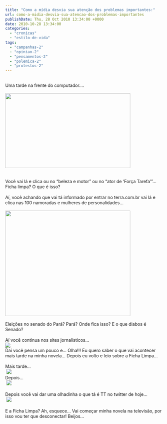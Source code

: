 ```yaml
---
title: "Como a mídia desvia sua atenção dos problemas importantes:"
url: como-a-midia-desvia-sua-atencao-dos-problemas-importantes
publishDate: Thu, 28 Oct 2010 13:34:00 +0000
date: 2010-10-28 13:34:00
categories: 
  - "cronicas"
  - "estilo-de-vida"
tags: 
  - "campanhas-2"
  - "opiniao-2"
  - "pensamentos-2"
  - "polemica-2"
  - "protestos-2"
---
```

<div><div><br></div><div><span>Uma tarde na frente do computador....</span></div><div><span><br></span></div><div><a href="http://1.bp.blogspot.com/_BzqI_RDZ6O4/TMl7E5V9ljI/AAAAAAAACM8/hb7zNKhAlhk/s1600/1.JPG" imageanchor="1"><img border="0" height="238" src="http://1.bp.blogspot.com/_BzqI_RDZ6O4/TMl7E5V9ljI/AAAAAAAACM8/hb7zNKhAlhk/s400/1.JPG" width="400"></a></div></div><div><br></div><div><div><br></div></div><div><div><span><span>Você vai lá e clica ou no “beleza e motor” ou no “ator de ‘Força Tarefa’”... Ficha limpa? O que é isso?</span></span></div></div><div><div><span><span><br></span></span></div></div><div><div><span><span>Aí, você achando que vai tá informado por entrar no terra.com.br vai lá e clica nas 100 namoradas e mulheres de personalidades... </span></span></div></div><div><div><span><span><br></span></span></div></div><div><div><span><span><span><a href="http://3.bp.blogspot.com/_BzqI_RDZ6O4/TMl7FQdcc7I/AAAAAAAACNA/KXb9rakDF0M/s1600/2.JPG" imageanchor="1"><img border="0" height="336" src="http://3.bp.blogspot.com/_BzqI_RDZ6O4/TMl7FQdcc7I/AAAAAAAACNA/KXb9rakDF0M/s400/2.JPG" width="400"></a></span></span></span></div></div><div><div><span><span><br></span></span></div></div><div><div><span><span>Eleições no senado do Pará? Pará? Onde fica isso? E o que diabos é Senado?</span></span></div></div><div><div><br></div></div><div><div><span><span>Aí você continua nos sites jornalísticos...</span></span></div></div><div><div><span><span><span><a href="http://4.bp.blogspot.com/_BzqI_RDZ6O4/TMl7FxYVLKI/AAAAAAAACNE/9hnL_6cQvGM/s1600/3.JPG" imageanchor="1"><img border="0" src="http://4.bp.blogspot.com/_BzqI_RDZ6O4/TMl7FxYVLKI/AAAAAAAACNE/9hnL_6cQvGM/s1600/3.JPG"></a></span></span></span></div></div><div><div><span><span>Daí você pensa um pouco e... Olha!!! Eu quero saber o que vai acontecer mais tarde na minha novela... Depois eu volto e leio sobre a Ficha Limpa...</span></span></div></div><div><div><br></div></div><div><div><span><span>Mais tarde...</span></span></div></div><div><div><span><span> </span></span><a href="http://2.bp.blogspot.com/_BzqI_RDZ6O4/TMl7GCl0HxI/AAAAAAAACNI/KRNm5ndNYC4/s1600/4.JPG" imageanchor="1"><img border="0" src="http://2.bp.blogspot.com/_BzqI_RDZ6O4/TMl7GCl0HxI/AAAAAAAACNI/KRNm5ndNYC4/s1600/4.JPG"></a></div></div><div><div><span><span>Depois...</span></span></div></div><div><div><span><span> </span></span><a href="http://2.bp.blogspot.com/_BzqI_RDZ6O4/TMl7GvJywHI/AAAAAAAACNM/KsHivrCOSvo/s1600/5.JPG" imageanchor="1"><img border="0" src="http://2.bp.blogspot.com/_BzqI_RDZ6O4/TMl7GvJywHI/AAAAAAAACNM/KsHivrCOSvo/s1600/5.JPG"></a></div></div><div><div><br></div></div><div><div><span><span>Depois você vai dar uma olhadinha o que tá é TT no twitter de hoje...</span></span></div></div><div><div><span><span> </span></span><a href="http://2.bp.blogspot.com/_BzqI_RDZ6O4/TMl7EL1zDLI/AAAAAAAACM4/5m-W-VyWi28/s1600/6.JPG" imageanchor="1"><img border="0" src="http://2.bp.blogspot.com/_BzqI_RDZ6O4/TMl7EL1zDLI/AAAAAAAACM4/5m-W-VyWi28/s1600/6.JPG"></a></div></div><div><div><span><span><br></span></span></div></div><div><div><span><span>E a Ficha Limpa? Ah, esquece... Vai começar minha novela na televisão, por isso vou ter que desconectar! Beijos...</span></span></div><div><span><br></span><br><span><br></span><br></div></div>
